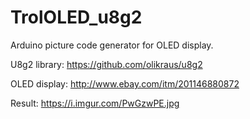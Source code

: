 # TrolOLED_u8g2

Arduino picture code generator for OLED display.

U8g2 library: https://github.com/olikraus/u8g2

OLED display: http://www.ebay.com/itm/201146880872

Result: https://i.imgur.com/PwGzwPE.jpg
